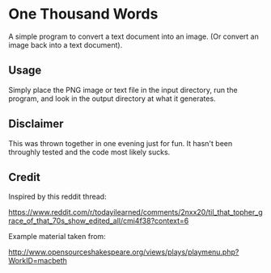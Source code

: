 One Thousand Words
==================

A simple program to convert a text document into an image. (Or convert an image back into a text document). 

Usage
-----

Simply place the PNG image or text file in the input directory, run the program, and look in the output directory at what it generates.

Disclaimer
----------

This was thrown together in one evening just for fun. It hasn't been throughly tested and the code most likely sucks.

Credit
------
Inspired by this reddit thread:

https://www.reddit.com/r/todayilearned/comments/2nxx20/til_that_topher_grace_of_that_70s_show_edited_all/cmi4f38?context=6

Example material taken from:

http://www.opensourceshakespeare.org/views/plays/playmenu.php?WorkID=macbeth
